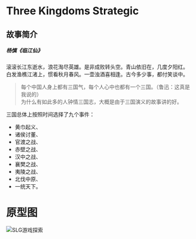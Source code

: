 # Three Kingdoms Strategic

## 故事简介

<h5>杨慎《临江仙》</h5>

滚滚长江东逝水，浪花淘尽英雄。是非成败转头空。青山依旧在，几度夕阳红。<br>
白发渔樵江渚上，惯看秋月春风。一壶浊酒喜相逢。古今多少事，都付笑谈中。

> 每个中国人身上都有三国气，每个人心中也都有一个三国。（鲁迅：这真是我说的）<br>
> 为什么有如此多的人钟情三国志，大概是由于三国演义的故事讲的好。

三国总体上按照时间选择了九个事件：

- 黄巾起义、
- 诸侯讨董、
- 官渡之战、
- 赤壁之战、
- 汉中之战、
- 襄樊之战、
- 夷陵之战、
- 北伐中原、
- 一统天下。

# 原型图

![SLG游戏探索](https://noseparte-1256862255.cos.ap-chengdu.myqcloud.com/087f8d6e3c2c4d5a46ab4666724889a.png)

